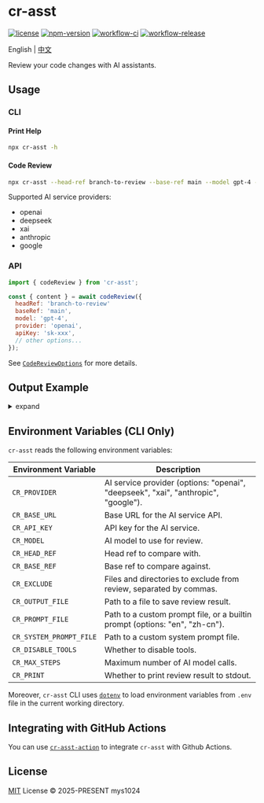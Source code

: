 # cr-asst

[![license](https://img.shields.io/github/license/mys1024/cr-asst)](./LICENSE)
[![npm-version](https://img.shields.io/npm/v/cr-asst?color=%23cb3837)](https://www.npmjs.com/package/cr-asst)
[![workflow-ci](https://img.shields.io/github/actions/workflow/status/mys1024/cr-asst/ci.yml?label=ci)](https://github.com/mys1024/cr-asst/actions/workflows/ci.yml)
[![workflow-release](https://img.shields.io/github/actions/workflow/status/mys1024/cr-asst/release.yml?label=release)](https://github.com/mys1024/cr-asst/actions/workflows/release.yml)

English | [中文](./README.zh.md)

Review your code changes with AI assistants.

## Usage

### CLI

#### Print Help

```sh
npx cr-asst -h
```

#### Code Review

```sh
npx cr-asst --head-ref branch-to-review --base-ref main --model gpt-4 --provider openai --api-key sk-xxx
```

Supported AI service providers:

- openai
- deepseek
- xai
- anthropic
- google

### API

```javascript
import { codeReview } from 'cr-asst';

const { content } = await codeReview({
  headRef: 'branch-to-review'
  baseRef: 'main',
  model: 'gpt-4',
  provider: 'openai',
  apiKey: 'sk-xxx',
  // other options...
});
```

See [`CodeReviewOptions`](./src/types.ts) for more details.

## Output Example

<details>

<summary>expand</summary>

```markdown
# Overall Changes

1. Extracted the completion logic into a separate file (`completion.ts`) to improve modularity and reusability.
2. Removed the `dryRun` option from `CodeReviewOptions` and updated related code.
3. Renamed `inputTokens` and `outputTokens` to `promptTokens` and `completionTokens` respectively to align with OpenAI's terminology.
4. Updated test files and snapshots to reflect the changes in token naming and the removal of the `dryRun` option.

# Overall Review Comments

1. The refactoring improves code organization by separating concerns, making the codebase easier to maintain and extend.
2. The removal of the `dryRun` option simplifies the API, though it may impact testing. Ensure that alternative testing strategies are in place.

# File-wise Review

1. `src/code_review/completion.ts`
   1. Added a new file to handle the creation and reading of completion streams. This improves modularity by encapsulating the completion logic in a single place.

2. `src/code_review/index.ts`
   1. Updated the `codeReview` function to use the new `createCompletion` function, simplifying the main logic and removing redundant code.
   2. Removed the `dryRun` option and related logic, making the function more straightforward.

3. `src/code_review/test/__snapshots__/utils.test.ts.snap`
   1. Updated the snapshot to reflect the renaming of `inputTokens` and `outputTokens` to `promptTokens` and `completionTokens`.

4. `src/code_review/test/index.test.ts`
   1. Deleted the test file since it was specific to the `dryRun` option, which has been removed.

5. `src/code_review/test/utils.test.ts`
   1. Updated the test cases to use the new token naming conventions (`promptTokens` and `completionTokens`).

6. `src/code_review/utils.ts`
   1. Updated the utility functions to use the new `CompletionUsage` and `CompletionStats` types, aligning with the changes in the completion logic.

7. `src/types.ts`
   1. Removed the `dryRun` option from `CodeReviewOptions`.
   2. Updated the `CodeReviewResult` type to use `CompletionStats` and `CompletionUsage` from the new `completion.ts` file, ensuring type consistency across the codebase.
```

</details>

## Environment Variables (CLI Only)

`cr-asst` reads the following environment variables:

| Environment Variable    | Description                                                                        |
| ----------------------- | ---------------------------------------------------------------------------------- |
| `CR_PROVIDER`           | AI service provider (options: "openai", "deepseek", "xai", "anthropic", "google"). |
| `CR_BASE_URL`           | Base URL for the AI service API.                                                   |
| `CR_API_KEY`            | API key for the AI service.                                                        |
| `CR_MODEL`              | AI model to use for review.                                                        |
| `CR_HEAD_REF`           | Head ref to compare with.                                                          |
| `CR_BASE_REF`           | Base ref to compare against.                                                       |
| `CR_EXCLUDE`            | Files and directories to exclude from review, separated by commas.                 |
| `CR_OUTPUT_FILE`        | Path to a file to save review result.                                              |
| `CR_PROMPT_FILE`        | Path to a custom prompt file, or a builtin prompt (options: "en", "zh-cn").        |
| `CR_SYSTEM_PROMPT_FILE` | Path to a custom system prompt file.                                               |
| `CR_DISABLE_TOOLS`      | Whether to disable tools.                                                          |
| `CR_MAX_STEPS`          | Maximum number of AI model calls.                                                  |
| `CR_PRINT`              | Whether to print review result to stdout.                                          |

Moreover, `cr-asst` CLI uses [`dotenv`](https://www.npmjs.com/package/dotenv) to load environment variables from `.env` file in the current working directory.

## Integrating with GitHub Actions

You can use [`cr-asst-action`](https://github.com/mys1024/cr-asst-action) to integrate `cr-asst` with Github Actions.

## License

[MIT](./LICENSE) License &copy; 2025-PRESENT mys1024
